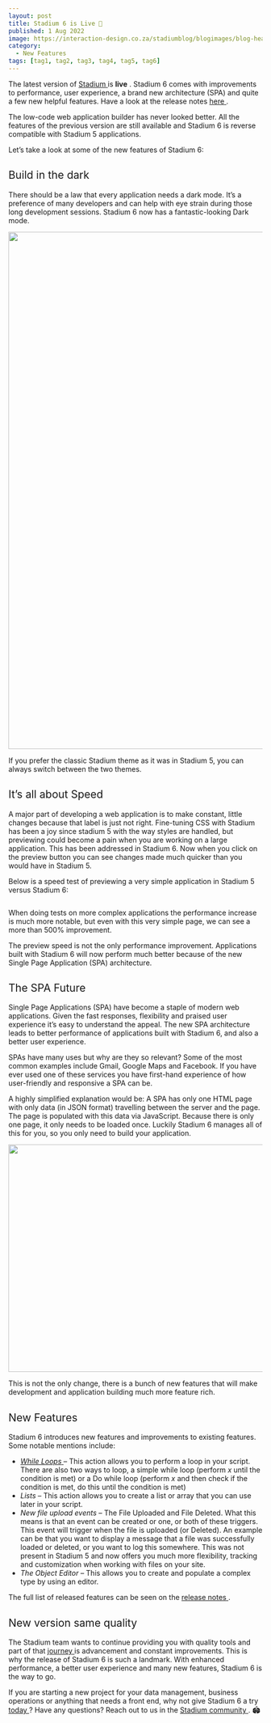 ```yaml
---
layout: post
title: Stadium 6 is Live 🚀
published: 1 Aug 2022
image: https://interaction-design.co.za/stadiumblog/blogimages/blog-headliners-04-650x350.jpg
category: 
  - New Features
tags: [tag1, tag2, tag3, tag4, tag5, tag6]
---
```


<p>
<span style="font-weight: 400;">The latest version of </span>
<a href="https://stadium.software/" target="_blank" rel="noopener noreferrer">
<span style="font-weight: 400;">Stadium</span>
</a>
<span style="font-weight: 400;"> is </span>
<b>live</b>
<span style="font-weight: 400;">. Stadium 6 comes with improvements to performance, user experience, a brand new architecture (SPA) and quite a few new helpful features. Have a look at the release notes </span>
<a href="https://community.stadium.software/community/t/stadium-6-0-2969/175" target="_blank" rel="noopener noreferrer">
<span style="font-weight: 400;">here</span>
</a>
<span style="font-weight: 400;">. </span>
</p>
<p>
<span style="font-weight: 400;">The low-code web application builder has never looked better. All the features of the previous version are still available and Stadium 6 is reverse compatible with Stadium 5 applications. </span>
</p>
<p>
<span style="font-weight: 400;">Let&#8217;s take a look at some of the new features of Stadium 6:</span>
</p>
<h2>
<span style="font-weight: 400;">Build in the dark</span>
</h2>
<p>
<span style="font-weight: 400;">There should be a law that every application needs a dark mode. It&#8217;s a preference of many developers and can help with eye strain during those long development sessions. Stadium 6 now has a fantastic-looking Dark mode.</span>
</p>
<p>
<img loading="lazy" class="alignnone size-full wp-image-1833" src="{{ site.baseurl }}/blogimages/stad6-dark1.png" alt="" width="1917" height="1023"/>
</p>
<p>
<span style="font-weight: 400;">If you prefer the classic Stadium theme as it was in Stadium 5, you can always switch between the two themes. </span>
</p>
<h2>
<span style="font-weight: 400;">It&#8217;s all about Speed</span>
</h2>
<p>
<span style="font-weight: 400;">A major part of developing a web application is to make constant, little changes because that label is just not right. Fine-tuning CSS with Stadium has been a joy since stadium 5 with the way styles are handled, but previewing could become a pain when you are working on a large application. This has been addressed in Stadium 6. Now when you click on the preview button you can see changes made much quicker than you would have in Stadium 5. </span>
</p>
<p>
<span style="font-weight: 400;">Below is a speed test of previewing a very simple application in Stadium 5 versus Stadium 6:</span>
</p>
<p>
<img src="/blogimages/StadiumSpeedTest-1-1.gif" alt=""/>
</p>
<p>
<span style="font-weight: 400;">When doing tests on more complex applications the performance increase is much more notable, but even with this very simple page, we can see a more than 500% improvement. </span>
</p>
<p>
<span style="font-weight: 400;">The preview speed is not the only performance improvement. Applications built with Stadium 6 will now perform much better because of the new Single Page Application (SPA) architecture. </span>
</p>
<h2>
<span style="font-weight: 400;">The SPA Future</span>
</h2>
<p>
<span style="font-weight: 400;">Single Page Applications (SPA) have become a staple of modern web applications. Given the fast responses, flexibility and praised user experience it&#8217;s easy to understand the appeal. The new SPA architecture leads to better performance of applications built with Stadium 6, and also a better user experience.</span>
</p>
<p>
<span style="font-weight: 400;">SPAs have many uses but why are they so relevant? Some of the most common examples include Gmail, Google Maps and Facebook. If you have ever used one of these services you have first-hand experience of how user-friendly and responsive a SPA can be.</span>
</p>
<p>
<span style="font-weight: 400;">A highly simplified explanation would be: A SPA has only one HTML page with only data (in JSON format) travelling between the server and the page. The page is populated with this data via JavaScript. Because there is only one page, it only needs to be loaded once. Luckily Stadium 6 manages all of this for you, so you only need to build your application. </span>
</p>
<p>
<img loading="lazy" class="alignnone size-full wp-image-1838" src="{{ site.baseurl }}/blogimages/Stadium-Showcase-1.gif" alt="" width="800" height="450"/>
</p>
<p>
<span style="font-weight: 400;">This is not the only change, there is a bunch of new features that will make development and application building much more feature rich. </span>
</p>
<h2>
<span style="font-weight: 400;">New Features</span>
</h2>
<p>
<span style="font-weight: 400;">Stadium 6 introduces new features and improvements to existing features. Some notable mentions include:</span>
</p>
<ul>
<li style="font-weight: 400;" aria-level="1">
<a href="https://stadium.software/docs/actions/while/#__layout">
<i>
<span style="font-weight: 400;">While Loops</span>
</i>
</a>
<span style="font-weight: 400;"> &#8211; This action allows you to perform a loop in your script. There are also two ways to loop, a simple while loop (perform </span>
<i>
<span style="font-weight: 400;">x</span>
</i>
<span style="font-weight: 400;"> until the condition is met) or a Do while loop (perform </span>
<i>
<span style="font-weight: 400;">x</span>
</i>
<span style="font-weight: 400;"> and then check if the condition is met, do this until the condition is met)</span>
</li>
<li style="font-weight: 400;" aria-level="1">
<i>
<span style="font-weight: 400;">Lists </span>
</i>
<span style="font-weight: 400;">&#8211; This action allows you to create a list or array that you can use later in your script. </span>
</li>
<li style="font-weight: 400;" aria-level="1">
<i>
<span style="font-weight: 400;">New file upload events</span>
</i>
<span style="font-weight: 400;"> &#8211; The File Uploaded and File Deleted. What this means is that an event can be created or one, or both of these triggers. This event will trigger when the file is uploaded (or Deleted). An example can be that you want to display a message that a file was successfully loaded or deleted, or you want to log this somewhere. This was not present in Stadium 5 and now offers you much more flexibility, tracking and customization when working with files on your site. </span>
</li>
<li style="font-weight: 400;" aria-level="1">
<i>
<span style="font-weight: 400;">The Object Editor</span>
</i>
<span style="font-weight: 400;"> &#8211; This allows you to create and populate a complex type by using an editor.</span>
</li>
</ul>
<p>
<span style="font-weight: 400;">The full list of released features can be seen on the </span>
<a href="https://community.stadium.software/community/t/stadium-6-0-2969/175" target="_blank" rel="noopener noreferrer">
<span style="font-weight: 400;">release notes</span>
</a>
<span style="font-weight: 400;">. </span>
</p>
<h2>
<span style="font-weight: 400;">New version same quality</span>
</h2>
<p>
<span style="font-weight: 400;">The Stadium team wants to continue providing you with quality tools and part of that </span>
<a href="https://stadium.software/why-we-built/" target="_blank" rel="noopener noreferrer">
<span style="font-weight: 400;">journey</span>
</a>
<span style="font-weight: 400;"> is advancement and constant improvements. This is why the release of Stadium 6 is such a landmark. With enhanced performance, a better user experience and many new features, Stadium 6 is the way to go. </span>
</p>
<p>
<span style="font-weight: 400;">If you are starting a new project for your data management, business operations or anything that needs a front end, why not give Stadium 6 a try </span>
<a href="https://stadium.software/download/" target="_blank" rel="noopener noreferrer">
<span style="font-weight: 400;">today</span>
</a>
<span style="font-weight: 400;">? Have any questions? Reach out to us in the </span>
<a href="https://community.stadium.software/community/" target="_blank" rel="noopener noreferrer">
<span style="font-weight: 400;">Stadium community</span>
</a>
<span style="font-weight: 400;">. 🏟️ </span>
</p>